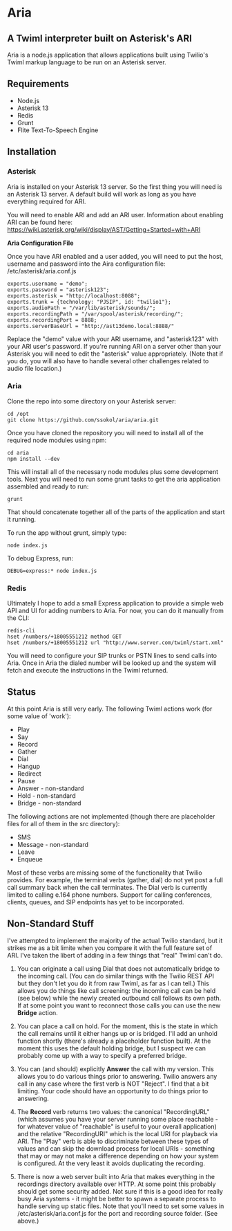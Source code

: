 # Aria
## A Twiml interpreter built on Asterisk's ARI

Aria is a node.js application that allows applications built using Twilio's Twiml
markup language to be run on an Asterisk server.

## Requirements

* Node.js
* Asterisk 13
* Redis
* Grunt
* Flite Text-To-Speech Engine


## Installation

### Asterisk

Aria is installed on your Asterisk 13 server. So the first thing you will need is an
Asterisk 13 server. A default build will work as long as you have everything required
for ARI.

You will need to enable ARI and add an ARI user. Information about enabling ARI can
be found here: https://wiki.asterisk.org/wiki/display/AST/Getting+Started+with+ARI

**Aria Configuration File**

Once you have ARI enabled and a user added, you will need to put the host, username
and password into the Aira configuration file: /etc/asterisk/aria.conf.js

    exports.username = "demo";
    exports.password = "asterisk123";
    exports.asterisk = "http://localhost:8088";
    exports.trunk = {technology: "PJSIP", id: "twilio1"};
    exports.audioPath = "/var/lib/asterisk/sounds/";
    exports.recordingPath = "/var/spool/asterisk/recording/";
    exports.recordingPort = 8888;
    exports.serverBaseUrl = "http://ast13demo.local:8888/"
    
Replace the "demo" value with your ARI username, and "asterisk123" with your ARI user's
password. If you're running ARI on a server other than your Asterisk you will need to 
edit the "asterisk" value appropriately. (Note that if you do, you will also have to 
handle several other challenges related to audio file location.)

### Aria

Clone the repo into some directory on your Asterisk server:

    cd /opt
    git clone https://github.com/ssokol/aria/aria.git

Once you have cloned the repository you will need to install all of the required 
node modules using npm:

    cd aria
    npm install --dev
    
This will install all of the necessary node modules plus some development tools. Next
you will need to run some grunt tasks to get the aria application assembled and ready
to run:

    grunt
    
That should concatenate together all of the parts of the application and start it 
running.

To run the app without grunt, simply type:

    node index.js
    
To debug Express, run:

    DEBUG=express:* node index.js 

### Redis

Ultimately I hope to add a small Express application to provide a simple web API and
UI for adding numbers to Aria. For now, you can do it manually from the CLI:

    redis-cli
    hset /numbers/+18005551212 method GET
    hset /numbers/+18005551212 url "http://www.server.com/twiml/start.xml"
    
You will need to configure your SIP trunks or PSTN lines to send calls into Aria. Once
in Aria the dialed number will be looked up and the system will fetch and execute the
instructions in the Twiml returned.

## Status

At this point Aria is still very early. The following Twiml actions work (for some
value of 'work'):

* Play
* Say
* Record
* Gather
* Dial
* Hangup
* Redirect
* Pause
* Answer - non-standard
* Hold - non-standard
* Bridge - non-standard

The following actions are not implemented (though there are placeholder files for
all of them in the src directory):

* SMS
* Message - non-standard
* Leave
* Enqueue

Most of these verbs are missing some of the functionality that Twilio provides. For
example, the terminal verbs (gather, dial) do not yet post a full call summary back
when the call terminates. The Dial verb is currently limited to calling e.164 phone
numbers. Support for calling conferences, clients, queues, and SIP endpoints has yet
to be incorporated.

## Non-Standard Stuff

I've attempted to implement the majority of the actual Twilio standard, but it strikes me 
as a bit limite when you compare it with the full feature set of ARI. I've taken the libert
of adding in a few things that "real" Twiml can't do.

1. You can originate a call using Dial that does not automatically bridge to the incoming call. (You can do similar things with the Twilio REST API but they don't let you do it from raw Twiml, as far as I can tell.) This allows you do things like call screening: the incoming call can be held (see below) while the newly created outbound call follows its own path. If at some point you want to reconnect those calls you can use the new **Bridge** action.

1. You can place a call on hold. For the moment, this is the state in which the call remains until it either hangs up or is bridged. I'll add an unhold function shortly (there's already a placeholder function built). At the moment this uses the default holding bridge, but I suspect we can probably come up with a way to specify a preferred bridge. 

1. You can (and should) explicitly **Answer** the call with my version. This allows you to do various things prior to answering. Twilio answers any call in any case where the first verb is NOT "Reject". I find that a bit limiting. Your code should have an opportunity to do things prior to answering.

1. The **Record** verb returns two values: the canonical "RecordingURL" (which assumes you have your server running some place reachable - for whatever value of "reachable" is useful to your overall application) and the relative "RecordingURI" which is the local URI for playback via ARI. The "Play" verb is able to discriminate between these types of values and can skip the download process for local URIs - something that may or may not make a difference depending on how your system is configured. At the very least it avoids duplicating the recording.
 
1. There is now a web server built into Aria that makes everything in the recordings directory available over HTTP. At some point this probably should get some security added. Not sure if this is a good idea for really busy Aria systems - it might be better to spawn a separate process to handle serving up static files. Note that you'll need to set some values in /etc/asterisk/aria.conf.js for the port and recording source folder. (See above.)
